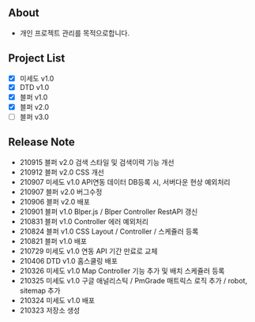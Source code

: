 ## About
- 개인 프로젝트 관리를 목적으로합니다.

## Project List
- [X] 미세도 v1.0 
- [X] DTD v1.0 
- [X] 블퍼 v1.0
- [X] 블퍼 v2.0
- [ ] 블퍼 v3.0

## Release Note
- 210915 블퍼 v2.0 검색 스타일 및 검색이력 기능 개선
- 210912 블퍼 v2.0 CSS 개선
- 210907 미세도 v1.0 API연동 데이터 DB등록 시, 서버다운 현상 예외처리
- 210907 블퍼 v2.0 버그수정
- 210906 블퍼 v2.0 배포
- 210901 블퍼 v1.0 Blper.js / Blper Controller RestAPI 갱신
- 210831 블퍼 v1.0 Controller 에러 예외처리
- 210824 블퍼 v1.0 CSS Layout / Controller / 스케쥴러 등록
- 210821 블퍼 v1.0 배포
- 210729 미세도 v1.0 연동 API 기간 만료로 교체 
- 210406 DTD v1.0 홈스쿨링 배포
- 210326 미세도 v1.0 Map Controller 기능 추가 및 배치 스케쥴러 등록
- 210325 미세도 v1.0 구글 애널리스틱 / PmGrade 매트릭스 로직 추가 / robot, sitemap 추가
- 210324 미세도 v1.0 배포
- 210323 저장소 생성